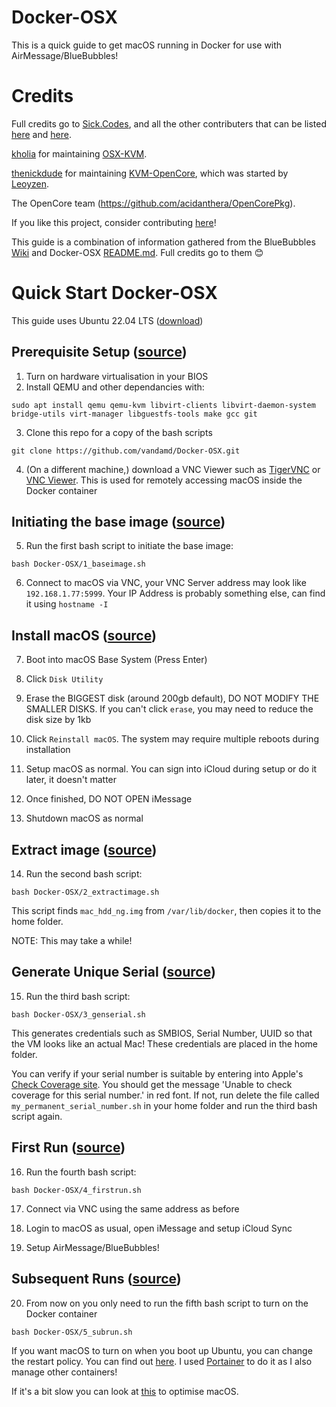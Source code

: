 # Docker-OSX

This is a quick guide to get macOS running in Docker for use with AirMessage/BlueBubbles!

# Credits

Full credits go to [Sick.Codes](https://sick.codes/), and all the other contributers that can be listed [here](https://github.com/sickcodes/Docker-OSX/blob/master/CREDITS.md) and [here](https://github.com/sickcodes/Docker-OSX/graphs/contributors). 

[kholia](https://twitter.com/kholia) for maintaining [OSX-KVM](https://github.com/kholia/OSX-KVM).

[thenickdude](https://github.com/thenickdude) for maintaining [KVM-OpenCore](https://github.com/thenickdude/KVM-Opencore), which was started by [Leoyzen](https://github.com/Leoyzen/).

The OpenCore team (https://github.com/acidanthera/OpenCorePkg).

If you like this project, consider contributing [here](https://github.com/sickcodes/Docker-OSX)!

This guide is a combination of information gathered from the BlueBubbles [Wiki](https://docs.bluebubbles.app/server/advanced/macos-virtualization/running-macos-via-docker#extract-image) and Docker-OSX [README.md](https://github.com/sickcodes/Docker-OSX#readme). Full credits go to them 😊


# Quick Start Docker-OSX

This guide uses Ubuntu 22.04 LTS ([download](https://ubuntu.com/download/desktop/thank-you?version=22.04.1&architecture=amd64))

## Prerequisite Setup ([source](https://github.com/sickcodes/Docker-OSX#initial-setup))
1. Turn on hardware virtualisation in your BIOS
2. Install QEMU and other dependancies with:

```
sudo apt install qemu qemu-kvm libvirt-clients libvirt-daemon-system bridge-utils virt-manager libguestfs-tools make gcc git
```

3. Clone this repo for a copy of the bash scripts

```
git clone https://github.com/vandamd/Docker-OSX.git
```

4. (On a different machine,) download a VNC Viewer such as [TigerVNC](https://tigervnc.org/) or [VNC Viewer](https://www.realvnc.com/en/connect/download/viewer/macos/). This is used for remotely accessing macOS inside the Docker container


## Initiating the base image ([source](https://docs.bluebubbles.app/server/advanced/macos-virtualization/running-macos-via-docker#initiate-base-image))
5. Run the first bash script to initiate the base image:

```
bash Docker-OSX/1_baseimage.sh
```

6. Connect to macOS via VNC, your VNC Server address may look like `192.168.1.77:5999`. Your IP Address is probably something else, can find it using `hostname -I`


## Install macOS ([source](https://github.com/sickcodes/Docker-OSX#additional-boot-instructions-for-when-you-are-creating-your-container))
7. Boot into macOS Base System (Press Enter)

8. Click `Disk Utility`

9. Erase the BIGGEST disk (around 200gb default), DO NOT MODIFY THE SMALLER DISKS. If you can't click `erase`, you may need to reduce the disk size by 1kb

10. Click `Reinstall macOS`. The system may require multiple reboots during installation

11. Setup macOS as normal. You can sign into iCloud during setup or do it later, it doesn't matter

12. Once finished, DO NOT OPEN iMessage

13. Shutdown macOS as normal


## Extract image ([source](https://docs.bluebubbles.app/server/advanced/macos-virtualization/running-macos-via-docker#extract-image))
14. Run the second bash script:

```
bash Docker-OSX/2_extractimage.sh
```

This script finds `mac_hdd_ng.img` from `/var/lib/docker`, then copies it to the home folder.

NOTE: This may take a while!


## Generate Unique Serial ([source](https://docs.bluebubbles.app/server/advanced/macos-virtualization/running-macos-via-docker#generate-unique-serial))
15. Run the third bash script:

```
bash Docker-OSX/3_genserial.sh
```

This generates credentials such as SMBIOS, Serial Number, UUID so that the VM looks like an actual Mac! These credentials are placed in the home folder.

You can verify if your serial number is suitable by entering into Apple's [Check Coverage site](https://checkcoverage.apple.com/). You should get the message 'Unable to check coverage for this serial number.' in red font. If not, run delete the file called `my_permanent_serial_number.sh` in your home folder and run the third bash script again.


## First Run ([source](https://docs.bluebubbles.app/server/advanced/macos-virtualization/running-macos-via-docker#first-run))
16. Run the fourth bash script:

```
bash Docker-OSX/4_firstrun.sh
```

17. Connect via VNC using the same address as before

18. Login to macOS as usual, open iMessage and setup iCloud Sync

19. Setup AirMessage/BlueBubbles!


## Subsequent Runs ([source](https://docs.bluebubbles.app/server/advanced/macos-virtualization/running-macos-via-docker#subsequent-run))
20. From now on you only need to run the fifth bash script to turn on the Docker container

```
bash Docker-OSX/5_subrun.sh
```

If you want macOS to turn on when you boot up Ubuntu, you can change the restart policy. You can find out [here](https://docs.docker.com/config/containers/start-containers-automatically/). I used [Portainer](https://www.portainer.io/) to do it as I also manage other containers!

If it's a bit slow you can look at [this](https://github.com/sickcodes/osx-optimizer) to optimise macOS.
